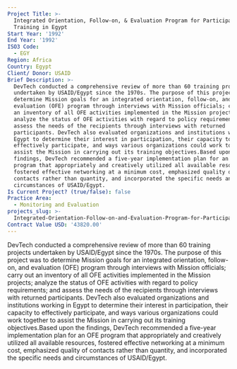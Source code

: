 ```yaml
---
Project Title: >-
  Integrated Orientation, Follow-on, & Evaluation Program for Participant
  Training in Egypt
Start Year: '1992'
End Year: '1992'
ISO3 Code:
  - EGY
Region: Africa
Country: Egypt
Client/ Donor: USAID
Brief Description: >-
  DevTech conducted a comprehensive review of more than 60 training projects
  undertaken by USAID/Egypt since the 1970s. The purpose of this project was to
  determine Mission goals for an integrated orientation, follow-on, and
  evaluation (OFE) program through interviews with Mission officials; carry out
  an inventory of all OFE activities implemented in the Mission projects;
  analyze the status of OFE activities with regard to policy requirements; and
  assess the needs of the recipients through interviews with returned
  participants. DevTech also evaluated organizations and institutions working in
  Egypt to determine their interest in participation, their capacity to
  effectively participate, and ways various organizations could work together to
  assist the Mission in carrying out its training objectives.Based upon the
  findings, DevTech recommended a five-year implementation plan for an OFE
  program that appropriately and creatively utilized all available resources,
  fostered effective networking at a minimum cost, emphasized quality of
  contacts rather than quantity, and incorporated the specific needs and
  circumstances of USAID/Egypt.
Is Current Project? (true/false): false
Practice Area:
  - Monitoring and Evaluation
projects_slug: >-
  Integrated-Orientation-Follow-on-and-Evaluation-Program-for-Participant-Training-in-Egypt
Contract Value USD: '43820.00'
---
```

DevTech conducted a comprehensive review of more than 60 training projects undertaken by USAID/Egypt since the 1970s. The purpose of this project was to determine Mission goals for an integrated orientation, follow-on, and evaluation (OFE) program through interviews with Mission officials; carry out an inventory of all OFE activities implemented in the Mission projects; analyze the status of OFE activities with regard to policy requirements; and assess the needs of the recipients through interviews with returned participants. DevTech also evaluated organizations and institutions working in Egypt to determine their interest in participation, their capacity to effectively participate, and ways various organizations could work together to assist the Mission in carrying out its training objectives.Based upon the findings, DevTech recommended a five-year implementation plan for an OFE program that appropriately and creatively utilized all available resources, fostered effective networking at a minimum cost, emphasized quality of contacts rather than quantity, and incorporated the specific needs and circumstances of USAID/Egypt.